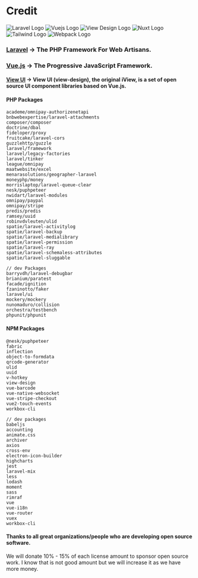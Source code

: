 # Credit

####

<div class="logos">
<img src="content/img/laravel-logo.svg" alt="Laravel Logo" class="logo-image">
<img src="content/img/vue-logo.svg" alt="Vuejs Logo" class="logo-image">
<img src="content/img/iview-logo.svg" alt="View Design Logo" class="logo-image">
<img src="content/img/nuxt-logo.svg" alt="Nuxt Logo" class="logo-image">
<img src="content/img/tailwind-logo.svg" alt="Tailwind Logo" class="logo-image">
<img src="content/img/webpack-logo.svg" alt="Webpack Logo" class="logo-image">
</div>

### [Laravel](https://laravel.com/) → The PHP Framework For Web Artisans.

### [Vue.js](https://vuejs.org/) → The Progressive JavaScript Framework.

#### [View UI](https://www.iviewui.com/docs/introduce-en) → View UI (view-design), the original iView, is a set of open source UI component libraries based on Vue.js.

#### PHP Packages

```
academe/omnipay-authorizenetapi
bnbwebexpertise/laravel-attachments
composer/composer
doctrine/dbal
fideloper/proxy
fruitcake/laravel-cors
guzzlehttp/guzzle
laravel/framework
laravel/legacy-factories
laravel/tinker
league/omnipay
maatwebsite/excel
menarasolutions/geographer-laravel
moneyphp/money
morrislaptop/laravel-queue-clear
nesk/puphpeteer
nwidart/laravel-modules
omnipay/paypal
omnipay/stripe
predis/predis
ramsey/uuid
robinvdvleuten/ulid
spatie/laravel-activitylog
spatie/laravel-backup
spatie/laravel-medialibrary
spatie/laravel-permission
spatie/laravel-ray
spatie/laravel-schemaless-attributes
spatie/laravel-sluggable

// dev Packages
barryvdh/laravel-debugbar
brianium/paratest
facade/ignition
fzaninotto/faker
laravel/ui
mockery/mockery
nunomaduro/collision
orchestra/testbench
phpunit/phpunit
```

#### NPM Packages

```
@nesk/puphpeteer
fabric
inflection
object-to-formdata
qrcode-generator
ulid
uuid
v-hotkey
view-design
vue-barcode
vue-native-websocket
vue-stripe-checkout
vue2-touch-events
workbox-cli

// dev packages
babeljs
accounting
animate.css
archiver
axios
cross-env
electron-icon-builder
highcharts
jest
laravel-mix
less
lodash
moment
sass
rimraf
vue
vue-i18n
vue-router
vuex
workbox-cli
```

#### Thanks to all great organizations/people who are developing open source software.

We will donate 10% - 15% of each license amount to sponsor open source work. I know that is not good amount but we will increase it as we have more money.
